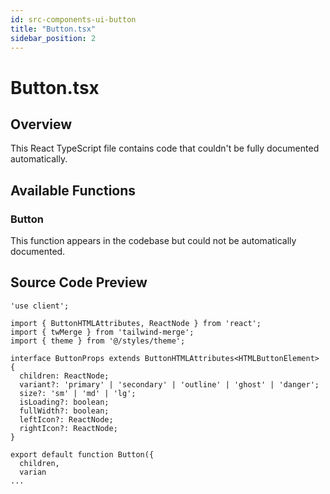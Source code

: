```yaml
---
id: src-components-ui-button
title: "Button.tsx"
sidebar_position: 2
---
```


# Button.tsx

## Overview

This React TypeScript file contains code that couldn't be fully documented automatically.

## Available Functions

### Button

This function appears in the codebase but could not be automatically documented.



## Source Code Preview

```react typescript
'use client';

import { ButtonHTMLAttributes, ReactNode } from 'react';
import { twMerge } from 'tailwind-merge';
import { theme } from '@/styles/theme';

interface ButtonProps extends ButtonHTMLAttributes<HTMLButtonElement> {
  children: ReactNode;
  variant?: 'primary' | 'secondary' | 'outline' | 'ghost' | 'danger';
  size?: 'sm' | 'md' | 'lg';
  isLoading?: boolean;
  fullWidth?: boolean;
  leftIcon?: ReactNode;
  rightIcon?: ReactNode;
}

export default function Button({
  children,
  varian
...
```